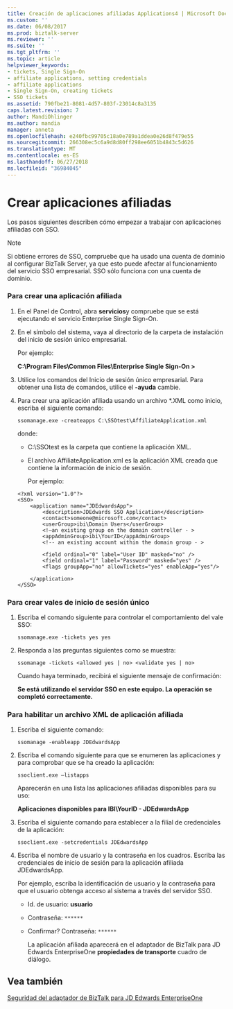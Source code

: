 ```yaml
---
title: Creación de aplicaciones afiliadas Applications4 | Microsoft Docs
ms.custom: ''
ms.date: 06/08/2017
ms.prod: biztalk-server
ms.reviewer: ''
ms.suite: ''
ms.tgt_pltfrm: ''
ms.topic: article
helpviewer_keywords:
- tickets, Single Sign-On
- affiliate applications, setting credentials
- affiliate applications
- Single Sign-On, creating tickets
- SSO tickets
ms.assetid: 790fbe21-8081-4d57-803f-23014c8a3135
caps.latest.revision: 7
author: MandiOhlinger
ms.author: mandia
manager: anneta
ms.openlocfilehash: e240fbc99705c18a0e789a1ddea0e26d8f479e55
ms.sourcegitcommit: 266308ec5c6a9d8d80ff298ee6051b4843c5d626
ms.translationtype: MT
ms.contentlocale: es-ES
ms.lasthandoff: 06/27/2018
ms.locfileid: "36984045"
---
```

# <a name="creating-affiliate-applications"></a>Crear aplicaciones afiliadas
Los pasos siguientes describen cómo empezar a trabajar con aplicaciones afiliadas con SSO.  
  
> [!NOTE]
>  Si obtiene errores de SSO, compruebe que ha usado una cuenta de dominio al configurar BizTalk Server, ya que esto puede afectar al funcionamiento del servicio SSO empresarial. SSO sólo funciona con una cuenta de dominio.  
  
### <a name="to-create-an-affiliate-application"></a>Para crear una aplicación afiliada  
  
1. En el Panel de Control, abra **servicios**y compruebe que se está ejecutando el servicio Enterprise Single Sign-On.  
  
2. En el símbolo del sistema, vaya al directorio de la carpeta de instalación del inicio de sesión único empresarial.  
  
    Por ejemplo:  
  
    **C:\Program Files\Common Files\Enterprise Single Sign-On >**  
  
3. Utilice los comandos del Inicio de sesión único empresarial. Para obtener una lista de comandos, utilice el **-ayuda** cambie.  
  
4. Para crear una aplicación afiliada usando un archivo *.XML como inicio, escriba el siguiente comando:  
  
    `ssomanage.exe -createapps C:\SSOtest\AffiliateApplication.xml`  
  
    donde:  
  
   - C:\SSOtest es la carpeta que contiene la aplicación XML.  
  
   - El archivo AffiliateApplication.xml es la aplicación XML creada que contiene la información de inicio de sesión.  
  
     Por ejemplo:  
  
   ```  
   <?xml version="1.0"?>  
   <SSO>  
       <application name="JDEdwardsApp">  
           <description>JDEdwards SSO Application</description>  
           <contact>someone@microsoft.com</contact>  
           <userGroup>ibi\Domain Users</userGroup>  
           <!—an existing group on the domain controller - >   
           <appAdminGroup>ibi\YourID</appAdminGroup>  
           <!-- an existing account within the domain group - >   
  
           <field ordinal="0" label="User ID" masked="no" />  
           <field ordinal="1" label="Password" masked="yes" />  
           <flags groupApp="no" allowTickets="yes" enableApp="yes"/>  
  
       </application>  
   </SSO>  
   ```  
  
### <a name="to-create-single-sign-on-tickets"></a>Para crear vales de inicio de sesión único  
  
1.  Escriba el comando siguiente para controlar el comportamiento del vale SSO:  
  
     `ssomanage.exe -tickets yes yes`  
  
2.  Responda a las preguntas siguientes como se muestra:  
  
     `ssomanage -tickets <allowed yes | no> <validate yes | no>`  
  
     Cuando haya terminado, recibirá el siguiente mensaje de confirmación:  
  
     **Se está utilizando el servidor SSO en este equipo. La operación se completó correctamente.**  
  
### <a name="to-enable-affiliate-application-xml"></a>Para habilitar un archivo XML de aplicación afiliada  
  
1. Escriba el siguiente comando:  
  
    `ssomanage -enableapp JDEdwardsApp`  
  
2. Escriba el comando siguiente para que se enumeren las aplicaciones y para comprobar que se ha creado la aplicación:  
  
    `ssoclient.exe –listapps`  
  
    Aparecerán en una lista las aplicaciones afiliadas disponibles para su uso:  
  
    **Aplicaciones disponibles para IBI\YourID - JDEdwardsApp**  
  
3. Escriba el siguiente comando para establecer a la filial de credenciales de la aplicación:  
  
    `ssoclient.exe -setcredentials JDEdwardsApp`  
  
4. Escriba el nombre de usuario y la contraseña en los cuadros. Escriba las credenciales de inicio de sesión para la aplicación afiliada JDEdwardsApp.  
  
    Por ejemplo, escriba la identificación de usuario y la contraseña para que el usuario obtenga acceso al sistema a través del servidor SSO.  
  
   - Id. de usuario: **usuario**  
  
   - Contraseña: `******`  
  
   - Confirmar? Contraseña: `******`  
  
     La aplicación afiliada aparecerá en el adaptador de BizTalk para JD Edwards EnterpriseOne **propiedades de transporte** cuadro de diálogo.  
  
## <a name="see-also"></a>Vea también  
 [Seguridad del adaptador de BizTalk para JD Edwards EnterpriseOne](../core/security-in-biztalk-adapter-for-jd-edwards-enterpriseone.md)